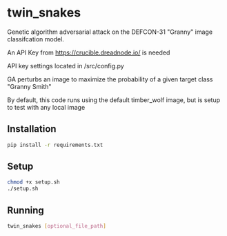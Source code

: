 # twin_snakes

Genetic algorithm adversarial attack on the DEFCON-31 "Granny" image classifcation model.

An API Key from https://crucible.dreadnode.io/ is needed 

API key settings located in /src/config.py

GA perturbs an image to maximize the probability of a given target class "Granny Smith"

By default, this code runs using the default timber_wolf image, but is setup to test with any local image

## Installation

```bash
pip install -r requirements.txt
```


## Setup
```bash
chmod +x setup.sh
./setup.sh
```


## Running
```bash
twin_snakes [optional_file_path]
```